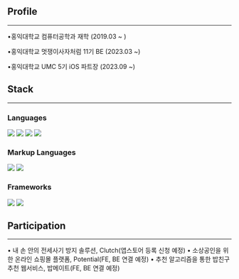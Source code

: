 ## Profile
---
•홍익대학교 컴퓨터공학과 재학 (2019.03 ~ )

•홍익대학교 멋쟁이사자처럼 11기 BE (2023.03 ~)

•홍익대학교 UMC 5기 iOS 파트장 (2023.09 ~)


## Stack
---
### Languages
<img src="https://img.shields.io/badge/python-3776AB?style=for-the-badge&logo=python&logoColor=white"> <img src="https://img.shields.io/badge/c-A8B9CC?style=for-the-badge&logo=c&logoColor=white"> <img src="https://img.shields.io/badge/c++-00599C?style=for-the-badge&logo=c++&logoColor=white"> <img src="https://img.shields.io/badge/swift-F05138?style=for-the-badge&logo=swift&logoColor=white">

### Markup Languages
<img src="https://img.shields.io/badge/html-1572B6?style=for-the-badge&logo=html&logoColor=white"> <img src="https://img.shields.io/badge/css-E34F26?style=for-the-badge&logo=css&logoColor=white">

  
### Frameworks
<img src="https://img.shields.io/badge/django-092E20?style=for-the-badge&logo=django&logoColor=white"> <img src="https://img.shields.io/badge/uikit-2396F3?style=for-the-badge&logo=uikit&logoColor=white">
 

## Participation
---
• 내 손 안의 전세사기 방지 솔루션, Clutch(앱스토어 등록 신청 예정)
• 소상공인을 위한 온라인 쇼핑몰 플랫폼, Potential(FE, BE 연결 예정)
• 추천 알고리즘을 통한 밥친구 추천 웹서비스, 밥메이트(FE, BE 연결 예정)
